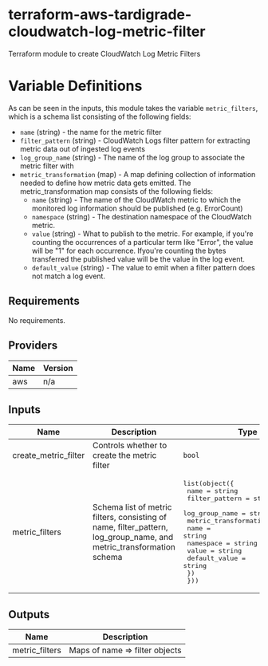 # terraform-aws-tardigrade-cloudwatch-log-metric-filter

Terraform module to create CloudWatch Log Metric Filters

# Variable Definitions

As can be seen in the inputs, this module takes the variable `metric_filters`, which is a schema list consisting of the following fields:
* `name` (string) - the name for the metric filter
* `filter_pattern` (string) - CloudWatch Logs filter pattern for extracting metric data out of ingested log events
* `log_group_name` (string) - The name of the log group to associate the metric filter with
* `metric_transformation` (map) - A map defining collection of information needed to define how metric data gets emitted. The metric_transformation map consists of the following fields:
  * `name` (string) - The name of the CloudWatch metric to which the monitored log information should be published (e.g. ErrorCount)
  * `namespace` (string) - The destination namespace of the CloudWatch metric.
  * `value` (string) -  What to publish to the metric. For example, if you're counting the occurrences of a particular term like "Error", the value will be "1" for each occurrence. Ifyou're counting the bytes transferred the published value will be the value in the log event.
  * `default_value` (string) - The value to emit when a filter pattern does not match a log event.


<!-- BEGIN TFDOCS -->
## Requirements

No requirements.

## Providers

| Name | Version |
|------|---------|
| aws | n/a |

## Inputs

| Name | Description | Type | Default | Required |
|------|-------------|------|---------|:--------:|
| create\_metric\_filter | Controls whether to create the metric filter | `bool` | `true` | no |
| metric\_filters | Schema list of metric filters, consisting of name, filter\_pattern, log\_group\_name, and metric\_transformation schema | <pre>list(object({<br>    name           = string<br>    filter_pattern = string<br>    log_group_name = string<br>    metric_transformation = object({<br>      name          = string<br>      namespace     = string<br>      value         = string<br>      default_value = string<br>    })<br>  }))</pre> | `[]` | no |

## Outputs

| Name | Description |
|------|-------------|
| metric\_filters | Maps of name => filter objects |

<!-- END TFDOCS -->
